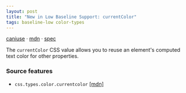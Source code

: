 ```yaml
---
layout: post
title: "New in Low Baseline Support: currentColor"
tags: baseline-low color-types
---
```


[caniuse](https://caniuse.com/?search=currentcolor) · [mdn](https://developer.mozilla.org/en-US/search?q=currentColor) · [spec](https://drafts.csswg.org/css-color-3/#currentcolor)

The `currentColor` CSS value allows you to reuse an element's computed text color for other properties.

### Source features

- ``css.types.color.currentcolor`` [[mdn]](https://developer.mozilla.org/en-US/search?q=css.types.color.currentcolor)
